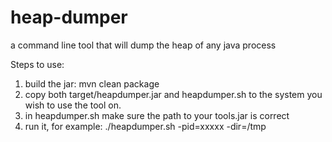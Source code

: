 # heap-dumper
a command line tool that will dump the heap of any java process

Steps to use:
1. build the jar: mvn clean package
2. copy both target/heapdumper.jar and heapdumper.sh to the system you wish to use the tool on.
3. in heapdumper.sh make sure the path to your tools.jar is correct
4. run it, for example: ./heapdumper.sh -pid=xxxxx -dir=/tmp
